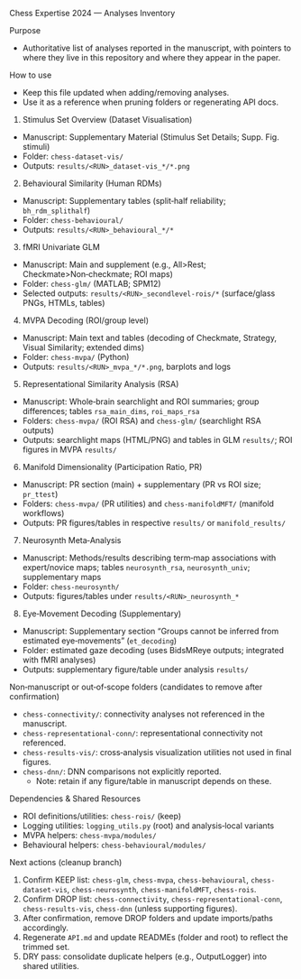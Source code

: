 Chess Expertise 2024 — Analyses Inventory

Purpose
- Authoritative list of analyses reported in the manuscript, with pointers to where they live in this repository and where they appear in the paper.

How to use
- Keep this file updated when adding/removing analyses.
- Use it as a reference when pruning folders or regenerating API docs.

1) Stimulus Set Overview (Dataset Visualisation)
- Manuscript: Supplementary Material (Stimulus Set Details; Supp. Fig. stimuli)
- Folder: `chess-dataset-vis/`
- Outputs: `results/<RUN>_dataset-vis_*/*.png`

2) Behavioural Similarity (Human RDMs)
- Manuscript: Supplementary tables (split‑half reliability; `bh_rdm_splithalf`)
- Folder: `chess-behavioural/`
- Outputs: `results/<RUN>_behavioural_*/*`

3) fMRI Univariate GLM
- Manuscript: Main and supplement (e.g., All>Rest; Checkmate>Non‑checkmate; ROI maps)
- Folder: `chess-glm/` (MATLAB; SPM12)
- Selected outputs: `results/<RUN>_secondlevel-rois/*` (surface/glass PNGs, HTMLs, tables)

4) MVPA Decoding (ROI/group level)
- Manuscript: Main text and tables (decoding of Checkmate, Strategy, Visual Similarity; extended dims)
- Folder: `chess-mvpa/` (Python)
- Outputs: `results/<RUN>_mvpa_*/*.png`, barplots and logs

5) Representational Similarity Analysis (RSA)
- Manuscript: Whole‑brain searchlight and ROI summaries; group differences; tables `rsa_main_dims`, `roi_maps_rsa`
- Folders: `chess-mvpa/` (ROI RSA) and `chess-glm/` (searchlight RSA outputs)
- Outputs: searchlight maps (HTML/PNG) and tables in GLM `results/`; ROI figures in MVPA `results/`

6) Manifold Dimensionality (Participation Ratio, PR)
- Manuscript: PR section (main) + supplementary (PR vs ROI size; `pr_ttest`)
- Folders: `chess-mvpa/` (PR utilities) and `chess-manifoldMFT/` (manifold workflows)
- Outputs: PR figures/tables in respective `results/` or `manifold_results/`

7) Neurosynth Meta‑Analysis
- Manuscript: Methods/results describing term‑map associations with expert/novice maps; tables `neurosynth_rsa`, `neurosynth_univ`; supplementary maps
- Folder: `chess-neurosynth/`
- Outputs: figures/tables under `results/<RUN>_neurosynth_*`

8) Eye‑Movement Decoding (Supplementary)
- Manuscript: Supplementary section “Groups cannot be inferred from estimated eye‑movements” (`et_decoding`)
- Folder: estimated gaze decoding (uses BidsMReye outputs; integrated with fMRI analyses)
- Outputs: supplementary figure/table under analysis `results/`

Non‑manuscript or out‑of‑scope folders (candidates to remove after confirmation)
- `chess-connectivity/`: connectivity analyses not referenced in the manuscript.
- `chess-representational-conn/`: representational connectivity not referenced.
- `chess-results-vis/`: cross‑analysis visualization utilities not used in final figures.
- `chess-dnn/`: DNN comparisons not explicitly reported.
  - Note: retain if any figure/table in manuscript depends on these.

Dependencies & Shared Resources
- ROI definitions/utilities: `chess-rois/` (keep)
- Logging utilities: `logging_utils.py` (root) and analysis‑local variants
- MVPA helpers: `chess-mvpa/modules/`
- Behavioural helpers: `chess-behavioural/modules/`

Next actions (cleanup branch)
1) Confirm KEEP list: `chess-glm`, `chess-mvpa`, `chess-behavioural`, `chess-dataset-vis`, `chess-neurosynth`, `chess-manifoldMFT`, `chess-rois`.
2) Confirm DROP list: `chess-connectivity`, `chess-representational-conn`, `chess-results-vis`, `chess-dnn` (unless supporting figures).
3) After confirmation, remove DROP folders and update imports/paths accordingly.
4) Regenerate `API.md` and update READMEs (folder and root) to reflect the trimmed set.
5) DRY pass: consolidate duplicate helpers (e.g., OutputLogger) into shared utilities.

